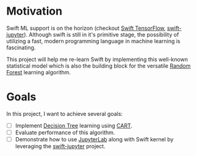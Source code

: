 # Motivation

Swift ML support is on the horizon (checkout [Swift TensorFlow](https://github.com/tensorflow/swift), [swift-jupyter](https://github.com/google/swift-jupyter)). Although swift is still in it's primitive stage, the possibility of utilizing a fast, modern programming language in machine learning is fascinating. 

This project will help me re-learn Swift by implementing this well-known statistical model which is also the building block for the versatile [Random Forest](https://en.wikipedia.org/wiki/Random_forest) learning algorithm.

# Goals
In this project, I want to achieve several goals:

- [ ] Implement [Decision Tree](https://en.wikipedia.org/wiki/Decision_tree_learning) learning using [CART](https://en.wikipedia.org/wiki/Predictive_analytics#Classification_and_regression_trees_.28CART.29).
- [ ] Evaluate performance of this algorithm.
- [ ] Demonstrate how to use [JupyterLab](https://github.com/jupyterlab/jupyterlab) along with Swift kernel by leveraging the [swift-jupyter](https://github.com/google/swift-jupyter) project.
